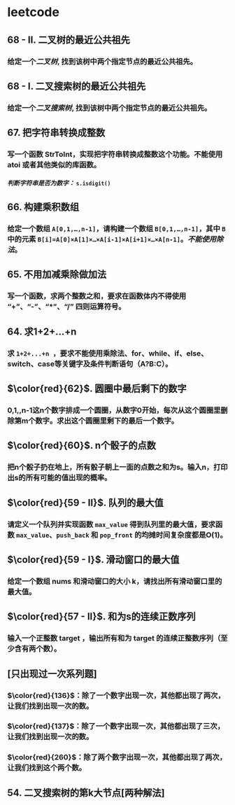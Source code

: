 
# leetcode
## 68 - II. 二叉树的最近公共祖先
### 给定一个*二叉树*, 找到该树中两个指定节点的最近公共祖先。
## 68 - I. 二叉搜索树的最近公共祖先
### 给定一个*二叉搜索树*, 找到该树中两个指定节点的最近公共祖先。
## 67. 把字符串转换成整数
### 写一个函数 StrToInt，实现把字符串转换成整数这个功能。不能使用 atoi 或者其他类似的库函数。
#### *判断字符串是否为数字：* `s.isdigit()`
## 66. 构建乘积数组
### 给定一个数组 `A[0,1,…,n-1]`，请构建一个数组 `B[0,1,…,n-1]`，其中 `B` 中的元素 `B[i]=A[0]×A[1]×…×A[i-1]×A[i+1]×…×A[n-1]`。*不能使用除法*。
## 65. 不用加减乘除做加法
### 写一个函数，求两个整数之和，要求在函数体内不得使用 “+”、“-”、“*”、“/” 四则运算符号。
## 64. 求1+2+…+n
### 求 `1+2+...+n `，要求不能使用乘除法、for、while、if、else、switch、case等关键字及条件判断语句（A?B:C）。
## $\color{red}{62}$. 圆圈中最后剩下的数字
### 0,1,,n-1这n个数字排成一个圆圈，从数字0开始，每次从这个圆圈里删除第m个数字。求出这个圆圈里剩下的最后一个数字。
## $\color{red}{60}$. n个骰子的点数
### 把n个骰子扔在地上，所有骰子朝上一面的点数之和为s。输入n，打印出s的所有可能的值出现的概率。
## $\color{red}{59 - II}$. 队列的最大值
### 请定义一个队列并实现函数 `max_value` 得到队列里的最大值，要求函数 `max_value`、`push_back` 和 `pop_front` 的均摊时间复杂度都是O(1)。
## $\color{red}{59 - I}$. 滑动窗口的最大值
### 给定一个数组 nums 和滑动窗口的大小 k，请找出所有滑动窗口里的最大值。
## $\color{red}{57 - II}$. 和为s的连续正数序列
### 输入一个正整数 target ，输出所有和为 target 的连续正整数序列（至少含有两个数）。
## [只出现过一次系列题]
### $\color{red}{136}$：除了一个数字出现一次，其他都出现了两次，让我们找到出现一次的数。
### $\color{red}{137}$：除了一个数字出现一次，其他都出现了三次，让我们找到出现一次的数。 
### $\color{red}{260}$：除了两个数字出现一次，其他都出现了两次，让我们找到这个两个数。
##  54. 二叉搜索树的第k大节点[两种解法]